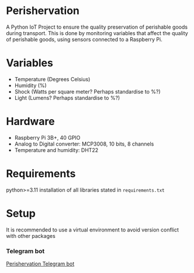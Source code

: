# Perishervation

A Python IoT Project to ensure the quality preservation of perishable goods during transport. This is done by monitoring variables that affect the quality of perishable goods, using sensors connected to a Raspberry Pi.

# Variables

- Temperature (Degrees Celsius)
- Humidity (%)
- Shock (Watts per square meter? Perhaps standardise to %?)
- Light (Lumens? Perhaps standardise to %?)

# Hardware

- Raspberry Pi 3B+, 40 GPIO
- Analog to Digital converter: MCP3008, 10 bits, 8 channels
- Temperature and humidity: DHT22

# Requirements

python>=3.11
installation of all libraries stated in `requirements.txt`

# Setup

It is recommended to use a virtual environment to avoid version conflict with other packages

### Telegram bot
[Perishervation Telegram bot](http://t.me/perishervation_bot)